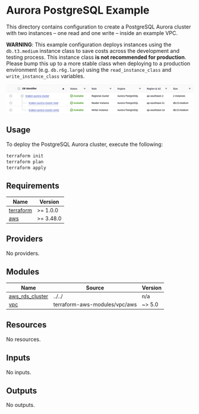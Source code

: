 # Aurora PostgreSQL Example

This directory contains configuration to create a PostgreSQL Aurora cluster with two instances – one read and one write – inside an example VPC.

**WARNING**: This example configuration deploys instances using the `db.t3.medium` instance class to save costs across the development and testing process. This instance class **is not recommended for production**. Please bump this up to a more stable class when deploying to a production environment (e.g. `db.r6g.large`) using the `read_instance_class` and `write_instance_class` variables.

![databases](databases.png)

## Usage

To deploy the PostgreSQL Aurora cluster, execute the following:

```
terraform init
terraform plan
terraform apply
```

<!-- BEGIN_TF_DOCS -->
## Requirements

| Name | Version |
|------|---------|
| <a name="requirement_terraform"></a> [terraform](#requirement\_terraform) | >= 1.0.0 |
| <a name="requirement_aws"></a> [aws](#requirement\_aws) | >= 3.48.0 |

## Providers

No providers.

## Modules

| Name | Source | Version |
|------|--------|---------|
| <a name="module_aws_rds_cluster"></a> [aws\_rds\_cluster](#module\_aws\_rds\_cluster) | ../../ | n/a |
| <a name="module_vpc"></a> [vpc](#module\_vpc) | terraform-aws-modules/vpc/aws | ~> 5.0 |

## Resources

No resources.

## Inputs

No inputs.

## Outputs

No outputs.
<!-- END_TF_DOCS -->